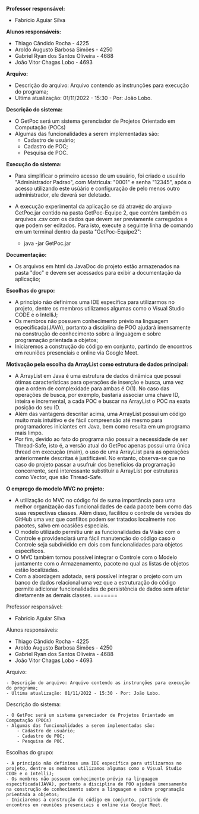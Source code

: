 **Professor responsável:** 

  - Fabrício Aguiar Silva
    
**Alunos responsáveis:**

  - Thiago Cândido Rocha - 4225 
  - Aroldo Augusto Barbosa Simões - 4250
  - Gabriel Ryan dos Santos Oliveira - 4688
  - João Vitor Chagas Lobo - 4693

**Arquivo:**

  - Descrição do arquivo: Arquivo contendo as instrunções para execução do programa;
  - Ultima atualização: 01/11/2022 - 15:30 - Por: João Lobo.

**Descrição do sistema:**

  - O GetPoc será um sistema gerenciador de Projetos Orientado em Computação (POCs)
  - Algumas das funcionalidades a serem implementadas são:
      - Cadastro de usuário;
      - Cadastro de POC;
      - Pesquisa de POC.

**Execução do sistema:**

  - Para simplificar o primeiro acesso de um usuário, foi criado o usuário "Administrador Padrao", com Matricula: "0001" e senha "12345", após o acesso utilizando este usúário e configuração de pelo menos outro administrador, ele deverá ser deletado.
  - A execução experimental da aplicação se dá atravéz do arqiuvo GetPoc.jar contido na pasta GetPoc-Equipe 2, que contém também os arquivos .csv com os dados que devem ser previamente carregados e que podem ser editados. Para isto, execute a seguinte linha de comando em um terminal dentro da pasta "GetPoc-Equipe2": 
    
    - java -jar GetPoc.jar 

**Documentação:**

  - Os arquivos em html da JavaDoc do projeto estão armazenados na pasta "doc" e devem ser acessados para exibir a documentação da aplicação;

**Escolhas do grupo:**

  - A princípio não definimos uma IDE específica para utilizarmos no projeto, dentre os membros utilizamos algumas como o Visual Studio CODE e o IntelliJ;
  - Os membros não possuem conhecimento prévio na linguagem especificada(JAVA), portanto a disciplina de POO ajudará imensamente na construção de conhecimento sobre a linguagem e sobre programação prientada a objetos;
  - Iniciaremos a construção do código em conjunto, partindo de encontros em reuniões presenciais e online via Google Meet.
    
**Motivação pela escolha da ArrayList como estrutura de dados principal:**

  - A ArrayList em Java é uma estrutura de dados dinâmica que possui ótimas características para operações de inserção e busca, uma vez que a ordem de complexidade para ambas é O(1). No caso das operações de busca, por exemplo, bastaria associar uma chave ID, inteira e incremental, a cada POC e buscar na ArrayList o POC na exata posição do seu ID.
  - Além das vantagens descritar acima, uma ArrayList possui um código muito mais intuitivo e de fácil compreensão até mesmo para programadores iniciantes em Java, bem como resulta em um programa mais limpo.
  - Por fim, devido ao fato do programa não possuir a necessidade de ser Thread-Safe, isto é, a versão atual do GetPoc apenas possui uma única thread em execução (main), o uso de uma ArrayList para as operações anteriormente descritas é justificável. No entanto, observa-se que no caso do projeto passar a usufruir dos benefícios da programação concorrente, será interessante substituir a ArrayList por estruturas como Vector, que são Thread-Safe. 
    
**O emprego do modelo MVC no projeto:**

  - A utilização do MVC no código foi de suma importância para uma melhor organização das funcionalidades de cada pacote bem como das suas respectivas classes. Além disso, facilitou o controle de versões do GitHub uma vez que conflitos podem ser tratados localmente nos pacotes, salvo em ocasiões especiais.
  - O modelo utilizado permitiu unir as funcionalidades da Visão com o Controle e providenciará uma fácil manutenção do código caso o Controle seja subdividido em dois com funcionalidades para objetos específicos.
  - O MVC também tornou possível integrar o Controle com o Modelo juntamente com o Armazenamento, pacote no qual as listas de objetos estão localizadas.
  - Com a abordagem adotada, será possível integrar o projeto com um banco de dados relacional uma vez que a estruturação do código permite adicionar funcionalidades de persistência de dados sem afetar diretamente as demais classes.
=======

Professor responsável: 

  - Fabrício Aguiar Silva
    
Alunos responsáveis:

  - Thiago Cândido Rocha - 4225 
  - Aroldo Augusto Barbosa Simões - 4250
  - Gabriel Ryan dos Santos Oliveira - 4688
  - João Vitor Chagas Lobo - 4693

Arquivo:

    - Descrição do arquivo: Arquivo contendo as instrunções para execução do programa;
    - Ultima atualização: 01/11/2022 - 15:30 - Por: João Lobo.

Descrição do sistema:

    - O GetPoc será um sistema gerenciador de Projetos Orientado em Computação (POCs)
    - Algumas das funcionalidades a serem implementadas são:
        - Cadastro de usuário;
        - Cadastro de POC;
        - Pesquisa de POC.

Escolhas do grupo:

    - A princípio não definimos uma IDE específica para utilizarmos no projeto, dentre os membros utilizamos algumas como o Visual Studio CODE e o IntelliJ;
    - Os membros não possuem conhecimento prévio na linguagem especificada(JAVA), portanto a disciplina de POO ajudará imensamente na construção de conhecimento sobre a linguagem e sobre programação prientada a objetos;
    - Iniciaremos a construção do código em conjunto, partindo de encontros em reuniões presenciais e online via Google Meet.
